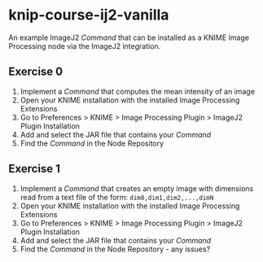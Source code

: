 knip-course-ij2-vanilla
=======================

An example ImageJ2 *Command* that can be installed as a KNIME Image Processing node via the ImageJ2 integration.

Exercise 0
----------

1. Implement a *Command* that computes the mean intensity of an image
2. Open your KNIME installation with the installed Image Processing Extensions
3. Go to Preferences > KNIME > Image Processing Plugin > ImageJ2 Plugin Installation
4. Add and select the JAR file that contains your *Command*
5. Find the *Command* in the Node Repository

Exercise 1
----------

1. Implement a *Command* that creates an empty image with dimensions read from a text file of the form: `dim0,dim1,dim2,...,dimN`
2. Open your KNIME installation with the installed Image Processing Extensions
3. Go to Preferences > KNIME > Image Processing Plugin > ImageJ2 Plugin Installation
4. Add and select the JAR file that contains your *Command*
5. Find the *Command* in the Node Repository - any issues?
